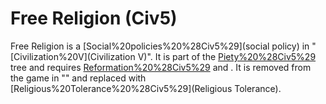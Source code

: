 # Free Religion (Civ5)

Free Religion is a [Social%20policies%20%28Civ5%29](social policy) in "[Civilization%20V](Civilization V)". It is part of the [Piety%20%28Civ5%29](Piety) tree and requires [Reformation%20%28Civ5%29](Reformation) and . It is removed from the game in "" and replaced with [Religious%20Tolerance%20%28Civ5%29](Religious Tolerance).